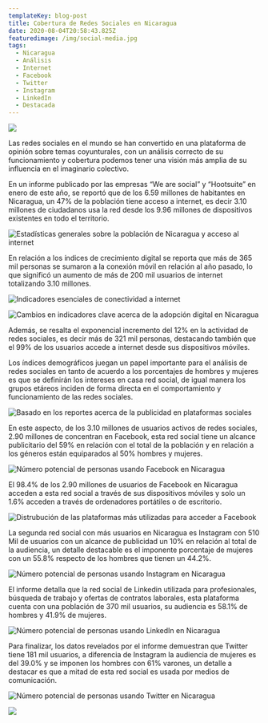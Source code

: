 ```yaml
---
templateKey: blog-post
title: Cobertura de Redes Sociales en Nicaragua
date: 2020-08-04T20:58:43.825Z
featuredimage: /img/social-media.jpg
tags:
  - Nicaragua
  - Análisis
  - Internet
  - Facebook
  - Twitter
  - Instagram
  - LinkedIn
  - Destacada
---
```

![](/img/whatsapp-image-2020-08-04-at-15.07.00.jpeg)



Las redes sociales en el mundo se han convertido en una plataforma de opinión sobre temas coyunturales, con un análisis correcto de su funcionamiento y cobertura podemos tener una visión más amplia de su influencia en el imaginario colectivo.

En un informe publicado por las empresas “We are social” y “Hootsuite” en enero de este año, se reportó que de los 6.59 millones de habitantes en Nicaragua, un 47% de la población tiene acceso a internet, es decir 3.10 millones de ciudadanos usa la red desde los 9.96 millones de dispositivos existentes en todo el territorio.

![Estadísticas generales sobre la población de Nicaragua y acceso al internet](/img/hootsuitenicaragua.png-02.png "Información esencial")

En relación a los índices de crecimiento digital se reporta que más de 365 mil personas se sumaron a la conexión móvil en relación al año pasado, lo que significó un aumento de más de 200 mil usuarios de internet totalizando 3.10 millones.

![Indicadores esenciales de conectividad a internet](/img/hootsuitenicaragua.png-07.png "Vista general de Internet")

![Cambios en indicadores clave acerca de la adopción digital en Nicaragua](/img/hootsuitenicaragua.png-03.png "Indicadores de crecimiento digital")

Además, se resalta el exponencial incremento del 12% en la actividad de redes sociales, es decir más de 321 mil personas, destacando también que el 99% de los usuarios accede a internet desde sus dispositivos móviles.

Los índices demográficos juegan un papel importante para el análisis de redes sociales en tanto de acuerdo a los porcentajes de hombres y mujeres es que se definirán los intereses en casa red social, de igual manera los grupos etáreos inciden de forma directa en el comportamiento y funcionamiento de las redes sociales.

![Basado en los reportes acerca de la publicidad en plataformas sociales](/img/hootsuitenicaragua.png-13.png "Vista general de Redes Sociales")

En este aspecto, de los 3.10 millones de usuarios activos de redes sociales, 2.90 millones de concentran en Facebook, esta red social tiene un alcance publicitario del 59% en relación con el total de la población y en relación a los géneros están equiparados al 50% hombres y mujeres.

![Número potencial de personas usando Facebook en Nicaragua](/img/hootsuitenicaragua.png-14.png "Audiencia de Facebook")

El 98.4% de los 2.90 millones de usuarios de Facebook en Nicaragua acceden a esta red social a través de sus dispositivos móviles y solo un 1.6% acceden a través de ordenadores portátiles o de escritorio.

![Distrubución de las plataformas más utilizadas para acceder a Facebook](/img/hootsuitenicaragua.png-15.png "Acceso a Facebook por dispositivo")

La segunda red social con más usuarios en Nicaragua es Instagram con 510 Mil de usuarios con un alcance de publicidad un 10% en relación al total de la audiencia, un detalle destacable es el imponente porcentaje de mujeres con un 55.8% respecto de los hombres que tienen un 44.2%.

![Número potencial de personas usando Instagram en Nicaragua](/img/hootsuitenicaragua.png-17.png "Audiencia de Instagram")

El informe detalla que la red social de Linkedin utilizada para profesionales, búsqueda de trabajo y ofertas de contratos laborales, esta plataforma cuenta con una población de 370 mil usuarios, su audiencia es 58.1% de hombres y 41.9% de mujeres.

![Número potencial de personas usando LinkedIn en Nicaragua](/img/hootsuitenicaragua.png-19.png "Audiencia de LinkedIn")

Para finalizar, los datos revelados por el informe demuestran que Twitter tiene 181 mil usuarios, a diferencia de Instagram la audiencia de mujeres es del 39.0% y se imponen los hombres con 61% varones, un detalle a destacar es que a mitad de esta red social es usada por medios de comunicación.

![Número potencial de personas usando Twitter en Nicaragua](/img/hootsuitenicaragua.png-18.png "Audiencia de Twitter")

![](/img/whatsapp-image-2020-08-04-at-15.17.50.jpeg)
